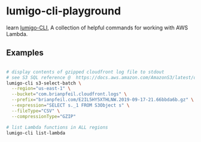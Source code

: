 # lumigo-cli-playground

learn [lumigo-CLI](https://github.com/lumigo-io/lumigo-cli), A collection of helpful commands for working with AWS Lambda.

## Examples

```sh

# display contents of gzipped cloudfront log file to stdout
# see S3 SQL reference @  https://docs.aws.amazon.com/AmazonS3/latest/dev/s3-glacier-select-sql-reference-select.html
lumigo-cli s3-select-batch \
  --region="us-east-1" \
  --bucket="com.brianpfeil.cloudfront.logs" \
  --prefix="brianpfeil.com/E2IL5HY5XTHLNW.2019-09-17-21.66bbda6b.gz" \
  --expression="SELECT s._1 FROM S3Object s" \
  --fileType="CSV" \
  --compressionType="GZIP"

# list Lambda functions in ALL regions
lumigo-cli list-lambda

```